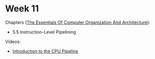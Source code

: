 # Week 11

Chapters ([The Essentials Of Computer Organization And Architecture](https://annas-archive.org/md5/5ba0d1b3a05968d49a19d41ed52c2add)):
- 5.5 Instruction-Level Pipelining

Videos:
- [Introduction to the CPU Pipeline](https://www.youtube.com/watch?v=E5qacBU1XjQ)